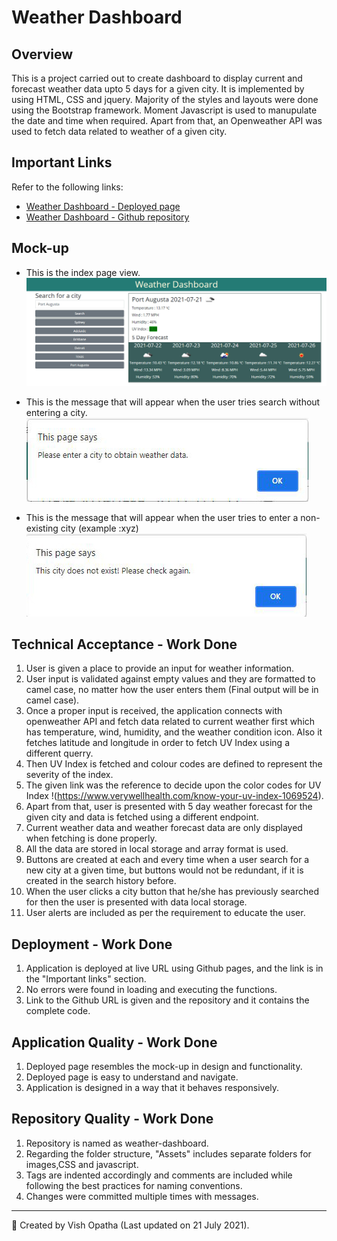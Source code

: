 # Weather Dashboard
## Overview
This is a project carried out to create dashboard to display current and forecast weather data upto 5 days  for a given city. It is implemented by using HTML, CSS and jquery. Majority of the styles and layouts were done using the Bootstrap framework. Moment Javascript is used to manupulate the date and time when required.
Apart from that, an Openweather API was used to fetch data related to weather of a given city.

## Important Links
Refer to the following links:
* [Weather Dashboard - Deployed page](https://vish-opatha.github.io/weather-dashboard/)
* [Weather Dashboard - Github repository](https://github.com/vish-opatha/weather-dashboard)
## Mock-up
* This is the index page view.
![Main view](./assets/images/index-page.jpg)

* This is the message that will appear when the user tries search without entering a city.
![Empty city validation](./assets/images/empty-city-validate.jpeg)

* This is the message that will appear when the user tries to enter a non-existing city (example :xyz)
![Enter non-existing city](./assets/images/nonexisting-city.jpeg)
## Technical Acceptance - Work Done
1. User is given a place to provide an input for weather information.
2. User input is validated against empty values and they are formatted to camel case, no matter how the user enters them (Final output will be in camel case).
3. Once a proper input is received, the application connects with openweather API and fetch data related to current weather first which has temperature, wind, humidity, and the weather condition icon. Also it fetches latitude and longitude in order to fetch UV Index using a different querry.
4. Then UV Index is fetched and colour codes are defined to represent the severity of the index.
5. The given link was the reference to decide upon the color codes for UV Index !(https://www.verywellhealth.com/know-your-uv-index-1069524).
6. Apart from that, user is presented with 5 day weather forecast for the given city and data is fetched using a different endpoint. 
7. Current weather data and weather forecast data are only displayed when fetching is done properly.
8. All the data are stored in local storage and array format is used.
9. Buttons are created at each and every time when a user search for a new city at a given time, but buttons would not be redundant, if it is created in the search history before.
10. When the user clicks a city button that he/she has previously searched for then the user is presented with data local storage.
11. User alerts are included as per the requirement to educate the user.
## Deployment - Work Done
1. Application is deployed at live URL using Github pages, and the link is in the "Important links" section.
2. No errors were found in loading and executing the functions.
3. Link to the Github URL is given and the repository and it contains the complete code.
## Application Quality - Work Done
1. Deployed page resembles the mock-up in design and functionality.
2. Deployed page is easy to understand and navigate.
3. Application is designed in a way that it behaves responsively.
## Repository Quality - Work Done
1. Repository is named as weather-dashboard.
2. Regarding the folder structure, "Assets" includes separate folders for images,CSS and javascript.
4. Tags are indented accordingly and comments are included while following the best practices for naming conventions.
5. Changes were committed multiple times with messages.

- - -
📝 Created by Vish Opatha (Last updated on 21 July 2021).

